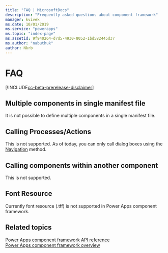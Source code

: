 ```yaml
---
title: "FAQ | MicrosoftDocs"
description: "Frequently asked questions about component framework"
manager: kvivek
ms.date: 10/01/2019
ms.service: "powerapps"
ms.topic: "index-page"
ms.assetid: 9f940264-d7d5-4930-8052-1bd582445d37
ms.author: "nabuthuk"
author: Nkrb
---
```


# FAQ

[!INCLUDE[cc-beta-prerelease-disclaimer](../../includes/cc-beta-prerelease-disclaimer.md)]

## Multiple components in single manifest file

It is not possible to define multiple components in a single manifest file. 

## Calling Processes/Actions

This is not supported. As of today, you can only call dialog boxes using the [Navigation](reference/navigation.md) method.

## Calling components within another component

This is not supported.

## Font Resource

Currently font resource (.tff) is not supported in Power Apps component framework.

## Related topics

[Power Apps component framework API reference](reference/index.md)<br/>
[Power Apps component framework overview](overview.md)
